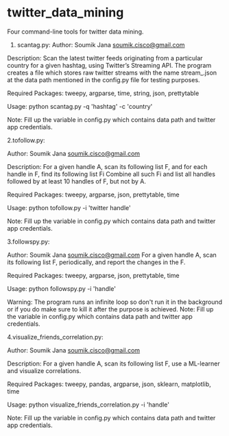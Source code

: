 # twitter_data_mining
Four command-line tools for twitter data mining. 

1. scantag.py:
Author: Soumik Jana soumik.cisco@gmail.com

Description: Scan the latest twitter feeds originating from a particular country for a given hashtag, using Twitter’s Streaming API.
The program creates a file which stores raw twitter streams with the name stream_<query given as argument>.json at the data path mentioned in the config.py file
for testing purposes.

Required Packages: tweepy, argparse, time, string, json, prettytable

Usage: python scantag.py -q 'hashtag' -c 'country'

Note: Fill up the variable in config.py which contains data path and twitter app credentials.

2.tofollow.py:

Author: Soumik Jana soumik.cisco@gmail.com

Description: For a given handle A, scan its following list F, and for each handle in F, find its following list Fi
Combine all such Fi and list all handles followed by at least 10 handles of F, but not by A.

Required Packages: tweepy, argparse, json, prettytable, time

Usage: python tofollow.py -i 'twitter handle'

Note: Fill up the variable in config.py which contains data path and twitter app credentials.

3.followspy.py:

Author: Soumik Jana soumik.cisco@gmail.com
For a given handle A, scan its following list F, periodically, and report the changes in the F.

Required Packages: tweepy, argparse, json, prettytable, time

Usage: python followspy.py -i 'handle'

Warning: The program runs an infinite loop so don't run it in the background or if you do make sure to kill it after the purpose is achieved.
Note: Fill up the variable in config.py which contains data path and twitter app credentials.

4.visualize_friends_correlation.py:

Author: Soumik Jana soumik.cisco@gmail.com

Description: For a given handle A, scan its following list F, use a ML-learner
and visualize correlations.

Required Packages: tweepy, pandas, argparse, json, sklearn, matplotlib, time

Usage: python visualize_friends_correlation.py -i 'handle'

Note: Fill up the variable in config.py which contains data path and twitter app credentials.
